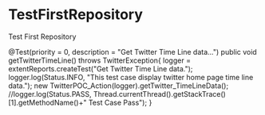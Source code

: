 # TestFirstRepository
Test First Repository

@Test(priority = 0, description = "Get Twitter Time Line data...")
	public void getTwitterTimeLine() throws TwitterException{
		logger = extentReports.createTest("Get Twitter Time Line data.");
		logger.log(Status.INFO, "This test case display twitter home page time line data.");
		new TwitterPOC_Action(logger).getTwitter_TimeLineData();		 
		//logger.log(Status.PASS, Thread.currentThread().getStackTrace()[1].getMethodName()+"  Test Case Pass");
	}
